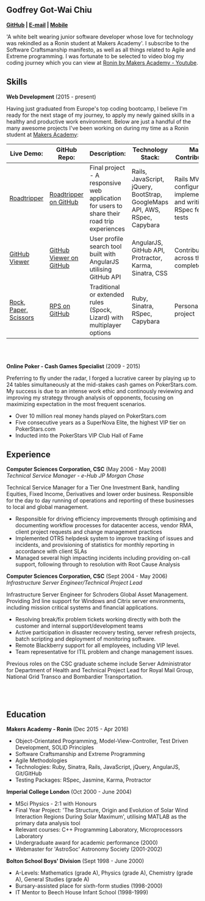 ## Godfrey Got-Wai Chiu
**[GitHub](https://github.com/ggwc82) | [E-mail](gotwai@gmail.com) | [Mobile](07939976723)**

'A white belt wearing junior software developer whose love for technology was rekindled as a Ronin student at Makers Academy'. I subscribe to the Software Craftsmanship manifesto, as well as all things related to Agile and Extreme programming. I was fortunate to be selected to video blog my coding journey which you can view at [Ronin by Makers Academy - Youtube](http://bit.ly/1qKGkCf).

## Skills

**Web Development** (2015 - present)

Having just graduated from Europe's top coding bootcamp, I believe I'm ready for the next stage of my journey, to apply my newly gained skills in a healthy and productive work environment. Below are just a handful of the many awesome projects I've been working on during my time as a Ronin student at [Makers Academy](http://bit.ly/1Mq87S1):

|Live Demo: | GitHub Repo: | Description: | Technology Stack: | Main Contributions: |
|---|---|---|---|---|
|[Roadtripper](http://bit.ly/1S1vPB3)|[Roadtripper on GitHub](http://bit.ly/1StXBW5) | Final project - A responsive web application for users to share their road trip experiences | Rails, JavaScript, jQuery, BootStrap, GoogleMaps API, AWS, RSpec, Capybara | Rails MVC configuration, implementation and writing RSpec feature tests  
|[GitHub Viewer](http://bit.ly/1TNano4)|[GitHub Viewer on GitHub](http://bit.ly/1Q3oTkK) | User profile search tool built with AngularJS utilising GitHub API | AngularJS, GitHub API, Protractor, Karma, Sinatra, CSS | Contributions across the complete stack
|[Rock, Paper, Scissors](http://bit.ly/23pzDqk)|[RPS on GitHub](http://bit.ly/1Wo1AcN) | Traditional or extended rules (Spock, Lizard) with multiplayer options | Ruby, Sinatra, RSpec, Capybara | Personal project
  
<br><br>

**Online Poker - Cash Games Specialist** (2009 - 2015)

Preferring to fly under the radar, I forged a lucrative career by playing up to 24 tables simultaneously at the mid-stakes cash games on PokerStars.com. My success is due to an intense work ethic and continously reviewing and improving my strategy through analysis of opponents, focusing on maximizing expectation in the most frequent scenarios.

- Over 10 million real money hands played on PokerStars.com
- Five consecutive years as a SuperNova Elite, the highest VIP tier on PokerStars.com
- Inducted into the PokerStars VIP Club Hall of Fame 

## Experience

**Computer Sciences Corporation, CSC** (May 2006 - May 2008)    
*Technical Service Manager - e-Hub JP Morgan Chase*

Technical Service Manager for a Tier One Investment Bank, handling Equities, Fixed Income, Derivatives and lower order business. Responsible for the day to day running of operations and reporting of these businesses to local and global management.

- Responsible for driving efficiency improvements through optimising and documenting workflow processes for datacenter access, vendor RMA, client project requests and change management practices
- Implemented OTRS helpdesk system to improve tracking of issues and incidents, and provisioning of statistics for monthly reporting in accordance with client SLAs
- Managed several high impacting incidents including providing on-call support, following through to resolution with Root Cause Analysis

**Computer Sciences Corporation, CSC** (Sept 2004 - May 2006)   
*Infrastructure Server Engineer/Technical Project Lead*

Infrastructure Server Engineer for Schroders Global Asset Management. Providing 3rd line support for Windows and Citrix server environments, including mission critical systems and financial applications.

- Resolving break/fix problem tickets working directly with both the customer and internal support/development teams
- Active participation in disaster recovery testing, server refresh projects, batch scripting and deployment of monitoring software. 
- Remote Blackberry support for all employees, including VIP level. 
- Team representative for ITIL problem and change management issues.

Previous roles on the CSC graduate scheme include Server Administrator for Department of Health and Technical Project Lead for Royal Mail Group, National Grid Transco and Bombardier Transportation.
  
<br><br>

## Education

**Makers Academy - Ronin** (Dec 2015 - Apr 2016)

- Object-Orientated Programming, Model-View-Controller, Test Driven Development, SOLID Principles
- Software Craftsmanship and Extreme Programming
- Agile Methodologies
- Technologies: Ruby, Sinatra, Rails, JavaScript, jQuery, AngularJS, Git/GitHub
- Testing Packages: RSpec, Jasmine, Karma, Protractor

**Imperial College London** (Oct 2000 - June 2004)

- MSci Physics - 2:1 with Honours
- Final Year Project: 'The Structure, Origin and Evolution of Solar Wind Interaction Regions During Solar Maximum', utilising MATLAB as the primary data analysis tool
- Relevant courses: C++ Programming Laboratory, Microprocessors Laboratory
- Undergraduate award for academic performance (2000)
- Webmaster for 'AstroSoc' Astronomy Society (2001-2002)

**Bolton School Boys' Division** (Sept 1998 - June 2000)

- A-Levels: Mathematics (grade A), Physics (grade A), Chemistry (grade A), General Studies (grade A)
- Bursary-assisted place for sixth-form studies (1998-2000)
- IT Mentor to Beech House Infant School (1998-1999)

